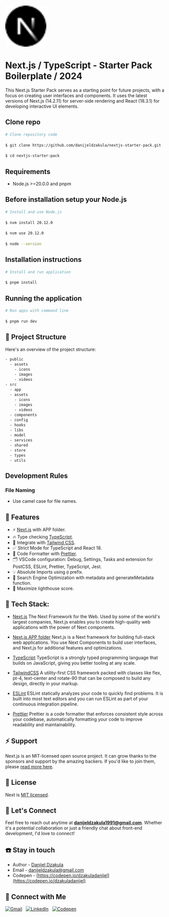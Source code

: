 <p align="left">
    <a href="https://nextjs.org/" target="_blank">
        <img src="https://raw.githubusercontent.com/danijeldzakula/readme-logo-source/a71e6c4091459b8eb6ea200a528aa72f2968e8e3/public/assets/images/nextjs-official.svg" width="130" alt="NextJs Logo" />
    </a>
</p>

# Next.js / TypeScript - Starter Pack Boilerplate / 2024

This Next.js Starter Pack serves as a starting point for future projects, with a focus on creating user interfaces and components. It uses the latest versions of Next.js (14.2.11) for server-side rendering and React (18.3.1) for developing interactive UI elements.

## Clone repo

```bash 
# Clone repository code 

$ git clone https://github.com/danijeldzakula/nextjs-starter-pack.git

$ cd nextjs-starter-pack
```

## Requirements
 - Node.js >=20.0.0 and pnpm

## Before installation setup your Node.js

```bash
# Install and use Node.js

$ nvm install 20.12.0

$ nvm use 20.12.0

$ node --version
```

## Installation instructions

```bash
# Install and run application 

$ pnpm install
```

## Running the application

```bash
# Run apps with command line 

$ pnpm run dev
```

## 🧱 Project Structure

Here's an overview of the project structure:

```plaintext
- public
  - assets
    - icons
    - images
    - videos
- src
  - app
  - assets
    - icons
    - images
    - videos
  - components
  - config
  - hooks
  - libs
  - model
  - services
  - shared
  - store
  - types 
  - utils
```

## Development Rules

### File Naming

- Use camel case for file names.

## 🚀 Features 

- ⚡ [Next.js](https://nextjs.org/) with APP folder.
- 🔥 Type checking [TypeScript](https://www.typescriptlang.org/).
- 💎 Integrate with [Tailwind CSS](https://tailwindcss.com/).
- ✅ Strict Mode for TypeScript and React 18.
- 💖 Code Formatter with [Prettier](https://prettier.io).
- 🗂 VSCode configuration: Debug, Settings, Tasks and extension for PostCSS, ESLint, Prettier, TypeScript, Jest.
- 💡 Absolute Imports using `@` prefix.
- 🚀 Search Engine Optimization with metadata and generateMetadata function.
- 💯 Maximize lighthouse score.

## 📡 Tech Stack:

- [Next.js](https://nextjs.org/) The Next Framework for the Web. Used by some of the world's largest companies, Next.js enables you to create high-quality web applications with the power of Next components.

- [Next.js APP folder](https://nextjs.org/docs) Next.js is a Next framework for building full-stack web applications. You use Next Components to build user interfaces, and Next.js for additional features and optimizations.

- [TypeScript](https://www.typescriptlang.org/) TypeScript is a strongly typed programming language that builds on JavaScript, giving you better tooling at any scale.

- [TailwindCSS](https://tailwindcss.com/) A utility-first CSS framework packed with classes like flex, pt-4, text-center and rotate-90 that can be composed to build any design, directly in your markup.

- [ESLint](https://eslint.org/) ESLint statically analyzes your code to quickly find problems. It is built into most text editors and you can run ESLint as part of your continuous integration pipeline.

- [Prettier](https://www.typescriptlang.org/) Prettier is a code formatter that enforces consistent style across your codebase, automatically formatting your code to improve readability and maintainability.

## ⚡ Support

Next.js is an MIT-licensed open source project. It can grow thanks to the sponsors and support by the amazing backers. If you'd like to join them, please [read more here](https://nextjs.org/docs/community/).

## 🪪 License

Next is [MIT licensed](https://github.com/vercel/next.js/blob/canary/license.md).


## 📩 Let's Connect

Feel free to reach out anytime at **danijeldzakula1991@gmail.com**. Whether it's a potential collaboration or just a friendly chat about front-end development, I'd love to connect!

## ☎️ Stay in touch

- Author - [Danijel Dzakula](https://rs.linkedin.com/in/danijel-dzakula-227530128)
- Email - [danijeldzakula@gmail.com](danijeldzakula1991@gmail.com)
- Codepen - [https://codepen.io/dzakuladanijel](https://codepen.io/dzakuladanijel)

## 🤙 Connect with Me

<p align="left">
  <a target="_blank" href="mailto:danijeldzakula1991@gmail.com"><img src="https://img.shields.io/badge/Gmail-danijeldzakula1991@gmail.com-D14836?style=flat-square&logo=Gmail&logoColor=white" alt="Gmail"></a>&nbsp;&nbsp;
  <a target="_blank" href="https://www.linkedin.com/in/danijel-dzakula-227530128/" target="_blank"><img src="https://img.shields.io/badge/LinkedIn-Danijel%20Dzakula-0077B5?style=flat-square&logo=Linkedin&logoColor=white" alt="LinkedIn"></a>&nbsp;&nbsp;
  <a target="_blank" href="https://codepen.io/dzakuladanijel" target="_blank"><img src="https://img.shields.io/badge/Codepen-Danijel%20Dzakula-000?style=flat-square&logo=Codepen&logoColor=white" alt="Codepen"></a>&nbsp;&nbsp;  
</p>